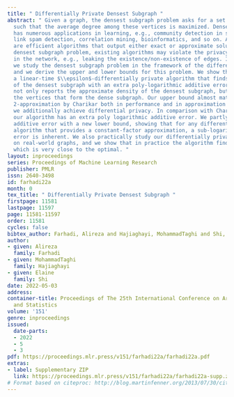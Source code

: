 ```yaml
---
title: " Differentially Private Densest Subgraph "
abstract: " Given a graph, the densest subgraph problem asks for a set of vertices
  such that the average degree among these vertices is maximized. Densest subgraph
  has numerous applications in learning, e.g., community detection in social networks,
  link spam detection, correlation mining, bioinformatics, and so on. Although there
  are efficient algorithms that output either exact or approximate solutions to the
  densest subgraph problem, existing algorithms may violate the privacy of the individuals
  in the network, e.g., leaking the existence/non-existence of edges. In this paper,
  we study the densest subgraph problem in the framework of the differential privacy,
  and we derive the upper and lower bounds for this problem. We show that there exists
  a linear-time $\\epsilon$-differentially private algorithm that finds a 2-approximation
  of the densest subgraph with an extra poly-logarithmic additive error. Our algorithm
  not only reports the approximate density of the densest subgraph, but also reports
  the vertices that form the dense subgraph. Our upper bound almost matches the famous
  2-approximation by Charikar both in performance and in approximation ratio, but
  we additionally achieve differential privacy. In comparison with Charikar’s algorithm,
  our algorithm has an extra poly logarithmic additive error. We partly justify the
  additive error with a new lower bound, showing that for any differentially private
  algorithm that provides a constant-factor approximation, a sub-logarithmic additive
  error is inherent. We also practically study our differentially private algorithm
  on real-world graphs, and we show that in practice the algorithm finds a solution
  which is very close to the optimal. "
layout: inproceedings
series: Proceedings of Machine Learning Research
publisher: PMLR
issn: 2640-3498
id: farhadi22a
month: 0
tex_title: " Differentially Private Densest Subgraph "
firstpage: 11581
lastpage: 11597
page: 11581-11597
order: 11581
cycles: false
bibtex_author: Farhadi, Alireza and Hajiaghayi, MohammadTaghi and Shi, Elaine
author:
- given: Alireza
  family: Farhadi
- given: MohammadTaghi
  family: Hajiaghayi
- given: Elaine
  family: Shi
date: 2022-05-03
address:
container-title: Proceedings of The 25th International Conference on Artificial Intelligence
  and Statistics
volume: '151'
genre: inproceedings
issued:
  date-parts:
  - 2022
  - 5
  - 3
pdf: https://proceedings.mlr.press/v151/farhadi22a/farhadi22a.pdf
extras:
- label: Supplementary ZIP
  link: https://proceedings.mlr.press/v151/farhadi22a/farhadi22a-supp.zip
# Format based on citeproc: http://blog.martinfenner.org/2013/07/30/citeproc-yaml-for-bibliographies/
---
```

